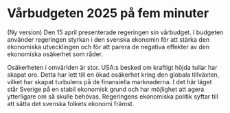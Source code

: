 # Vårbudgeten 2025 på fem minuter

(Ny version) Den 15 april presenterade regeringen sin vårbudget. I budgeten använder regeringen styrkan i den svenska ekonomin för att stärka den ekonomiska utvecklingen och för att parera de negativa effekter av den ekonomiska osäkerhet som råder.

Osäkerheten i omvärlden är stor. USA:s besked om kraftigt höjda tullar har skapat oro. Detta har lett till en ökad osäkerhet kring den globala tillväxten, vilket har skapat turbulens på de finansiella marknaderna. I det här läget står Sverige på en stabil ekonomisk grund och har möjlighet att agera ytterligare om så skulle behövas. Regeringens ekonomiska politik syftar till att sätta det svenska folkets ekonomi främst.
